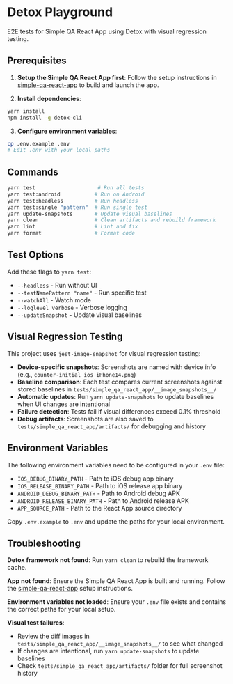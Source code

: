 # Detox Playground

E2E tests for Simple QA React App using Detox with visual regression testing.

## Prerequisites

1. **Setup the Simple QA React App first**: Follow the setup instructions in [simple-qa-react-app](https://github.com/bobpozun/simple-qa-react-app) to build and launch the app.

2. **Install dependencies**:
```bash
yarn install
npm install -g detox-cli
```

3. **Configure environment variables**:
```bash
cp .env.example .env
# Edit .env with your local paths
```

## Commands

```bash
yarn test                    # Run all tests
yarn test:android           # Run on Android
yarn test:headless          # Run headless
yarn test:single "pattern"  # Run single test
yarn update-snapshots       # Update visual baselines
yarn clean                  # Clean artifacts and rebuild framework
yarn lint                   # Lint and fix
yarn format                 # Format code
```

## Test Options

Add these flags to `yarn test`:

- `--headless` - Run without UI
- `--testNamePattern "name"` - Run specific test
- `--watchAll` - Watch mode
- `--loglevel verbose` - Verbose logging
- `--updateSnapshot` - Update visual baselines

## Visual Regression Testing

This project uses `jest-image-snapshot` for visual regression testing:

- **Device-specific snapshots**: Screenshots are named with device info (e.g., `counter-initial_ios_iPhone14.png`)
- **Baseline comparison**: Each test compares current screenshots against stored baselines in `tests/simple_qa_react_app/__image_snapshots__/`
- **Automatic updates**: Run `yarn update-snapshots` to update baselines when UI changes are intentional
- **Failure detection**: Tests fail if visual differences exceed 0.1% threshold
- **Debug artifacts**: Screenshots are also saved to `tests/simple_qa_react_app/artifacts/` for debugging and history

## Environment Variables

The following environment variables need to be configured in your `.env` file:

- `IOS_DEBUG_BINARY_PATH` - Path to iOS debug app binary
- `IOS_RELEASE_BINARY_PATH` - Path to iOS release app binary  
- `ANDROID_DEBUG_BINARY_PATH` - Path to Android debug APK
- `ANDROID_RELEASE_BINARY_PATH` - Path to Android release APK
- `APP_SOURCE_PATH` - Path to the React App source directory

Copy `.env.example` to `.env` and update the paths for your local environment.

## Troubleshooting

**Detox framework not found**: Run `yarn clean` to rebuild the framework cache.

**App not found**: Ensure the Simple QA React App is built and running. Follow the [simple-qa-react-app](https://github.com/bobpozun/simple-qa-react-app) setup instructions.

**Environment variables not loaded**: Ensure your `.env` file exists and contains the correct paths for your local setup.

**Visual test failures**: 
- Review the diff images in `tests/simple_qa_react_app/__image_snapshots__/` to see what changed
- If changes are intentional, run `yarn update-snapshots` to update baselines
- Check `tests/simple_qa_react_app/artifacts/` folder for full screenshot history
